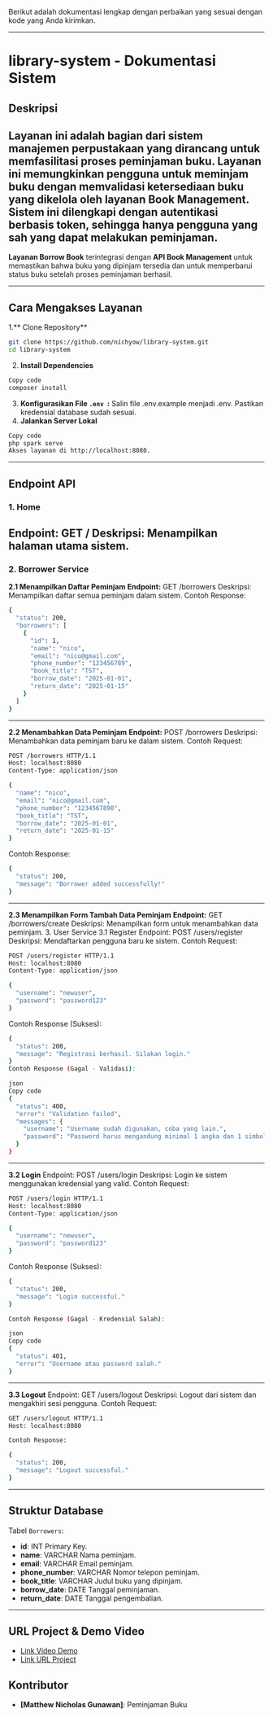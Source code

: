 Berikut adalah dokumentasi lengkap dengan perbaikan yang sesuai dengan kode yang Anda kirimkan.

---
# **library-system - Dokumentasi Sistem**

## Deskripsi
Layanan ini adalah bagian dari sistem manajemen perpustakaan yang dirancang untuk memfasilitasi proses peminjaman buku. Layanan ini memungkinkan pengguna untuk meminjam buku dengan memvalidasi ketersediaan buku yang dikelola oleh layanan **Book Management**. Sistem ini dilengkapi dengan autentikasi berbasis token, sehingga hanya pengguna yang sah yang dapat melakukan peminjaman.
---
**Layanan Borrow Book** terintegrasi dengan **API Book Management** untuk memastikan bahwa buku yang dipinjam tersedia dan untuk memperbarui status buku setelah proses peminjaman berhasil.

---

## **Cara Mengakses Layanan**

1.** Clone Repository**

```bash
git clone https://github.com/nichyow/library-system.git
cd library-system
```
2. **Install Dependencies**
```bash
Copy code
composer install
```
3. **Konfigurasikan File `.env `:**
Salin file .env.example menjadi .env.
Pastikan kredensial database sudah sesuai.
4. **Jalankan Server Lokal**
```bash
Copy code
php spark serve
Akses layanan di http://localhost:8080.
```
---
## **Endpoint API**
### **1. Home**
**Endpoint:** GET /
**Deskripsi**: Menampilkan halaman utama sistem.
---
### **2. Borrower Service**
**2.1 Menampilkan Daftar Peminjam**
**Endpoint:** GET /borrowers
Deskripsi: Menampilkan daftar semua peminjam dalam sistem.
Contoh Response:
```bash
{
  "status": 200,
  "borrowers": [
    {
      "id": 1,
      "name": "nico",
      "email": "nico@gmail.com",
      "phone_number": "123456789",
      "book_title": "TST",
      "borrow_date": "2025-01-01",
      "return_date": "2025-01-15"
    }
  ]
}
```
---
**2.2 Menambahkan Data Peminjam**
**Endpoint:** POST /borrowers
Deskripsi: Menambahkan data peminjam baru ke dalam sistem.
Contoh Request:
```bash
POST /borrowers HTTP/1.1
Host: localhost:8080
Content-Type: application/json

{
  "name": "nico",
  "email": "nico@gmail.com",
  "phone_number": "1234567890",
  "book_title": "TST",
  "borrow_date": "2025-01-01",
  "return_date": "2025-01-15"
}
```

Contoh Response:
```bash
{
  "status": 200,
  "message": "Borrower added successfully!"
}
```
---
**2.3 Menampilkan Form Tambah Data Peminjam**
**Endpoint:** GET /borrowers/create
Deskripsi: Menampilkan form untuk menambahkan data peminjam.
3. User Service
3.1 Register
Endpoint: POST /users/register
Deskripsi: Mendaftarkan pengguna baru ke sistem.
Contoh Request:

```bash
POST /users/register HTTP/1.1
Host: localhost:8080
Content-Type: application/json

{
  "username": "newuser",
  "password": "password123"
}
```
Contoh Response (Sukses):
```bash
{
  "status": 200,
  "message": "Registrasi berhasil. Silakan login."
}
Contoh Response (Gagal - Validasi):

json
Copy code
{
  "status": 400,
  "error": "Validation failed",
  "messages": {
    "username": "Username sudah digunakan, coba yang lain.",
    "password": "Password harus mengandung minimal 1 angka dan 1 simbol."
  }
}
```
---

**3.2 Login**
Endpoint: POST /users/login
Deskripsi: Login ke sistem menggunakan kredensial yang valid.
Contoh Request:
```bash
POST /users/login HTTP/1.1
Host: localhost:8080
Content-Type: application/json

{
  "username": "newuser",
  "password": "password123"
}
```
Contoh Response (Sukses):
```bash
{
  "status": 200,
  "message": "Login successful."
}
```
```bash
Contoh Response (Gagal - Kredensial Salah):

json
Copy code
{
  "status": 401,
  "error": "Username atau password salah."
}
```
---
**3.3 Logout**
Endpoint: GET /users/logout
Deskripsi: Logout dari sistem dan mengakhiri sesi pengguna.
Contoh Request:
```bash
GET /users/logout HTTP/1.1
Host: localhost:8080
```
```bash
Contoh Response:

{
  "status": 200,
  "message": "Logout successful."
}
```
---
## **Struktur Database**
Tabel `Borrowers`:
- **id**:	INT	Primary Key.
- **name**:	VARCHAR	Nama peminjam.
- **email**:	VARCHAR	Email peminjam.
- **phone_number**:	VARCHAR	Nomor telepon peminjam.
- **book_title**:	VARCHAR	Judul buku yang dipinjam.
- **borrow_date**:	DATE	Tanggal peminjaman.
- **return_date**: 	DATE	Tanggal pengembalian.
---
## **URL Project & Demo Video**
- [Link Video Demo](https://drive.google.com/file/d/1EMw55HsMPsd4ShEblD8Au1vGqzS0BfHB/view?usp=sharing)
- [Link URL Project](https://pink-fly-433748.hostingersite.com)

## **Kontributor**
- **[Matthew Nicholas Gunawan]**: Peminjaman Buku
